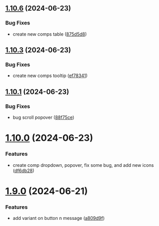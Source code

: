 ## [1.10.6](https://github.com/hattaalfaritzy/hzy-ui/compare/v1.10.3...v1.10.6) (2024-06-23)


### Bug Fixes

* create new comps table ([875d5d8](https://github.com/hattaalfaritzy/hzy-ui/commit/875d5d84142b610dfeb5acedac576656a114e84c))



## [1.10.3](https://github.com/hattaalfaritzy/hzy-ui/compare/v1.10.1...v1.10.3) (2024-06-23)


### Bug Fixes

* create new comps tooltip ([ef78341](https://github.com/hattaalfaritzy/hzy-ui/commit/ef783412556e478d779e2294eb74148bbf66689b))



## [1.10.1](https://github.com/hattaalfaritzy/hzy-ui/compare/v1.10.0...v1.10.1) (2024-06-23)


### Bug Fixes

* bug scroll popover ([88f75ce](https://github.com/hattaalfaritzy/hzy-ui/commit/88f75cec3b8ed8a50699717d095488c47311b9c3))



# [1.10.0](https://github.com/hattaalfaritzy/hzy-ui/compare/v1.9.0...v1.10.0) (2024-06-23)


### Features

* create comp dropdown, popover, fix some bug, and add new icons ([df6db28](https://github.com/hattaalfaritzy/hzy-ui/commit/df6db28a0d881d2fa22a8ee6ec6d13c8fa4b50a0))



# [1.9.0](https://github.com/hattaalfaritzy/hzy-ui/compare/v1.8.6...v1.9.0) (2024-06-21)


### Features

* add variant on button n message ([a809d9f](https://github.com/hattaalfaritzy/hzy-ui/commit/a809d9f102168458ef8e93c4f81f178602e1f3a2))



